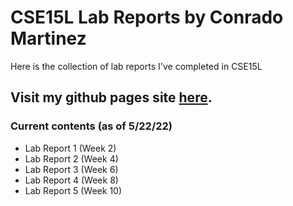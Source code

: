 # CSE15L Lab Reports by Conrado Martinez
Here is the collection of lab reports I've completed in CSE15L

## Visit my github pages site [here](https://conrado-m-ucsd.github.io/CSE15L-Lab-Reports/).

### Current contents (as of 5/22/22) 
- Lab Report 1 (Week 2)
- Lab Report 2 (Week 4) 
- Lab Report 3 (Week 6) 
- Lab Report 4 (Week 8) 
- Lab Report 5 (Week 10)